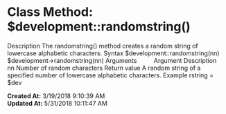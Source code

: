 # Class Method: $development::randomstring()

Description The randomstring() method creates a random string of lowercase alphabetic characters. Syntax $development::randomstring(nn) $development-&gt;randomstring(nn) Arguments          Argument Description  nn Number of random characters Return value A random string of a specified number of lowercase alphabetic characters. Example rstring = $dev  

**Created At:** 3/19/2018 9:10:39 AM  
**Updated At:** 5/31/2018 10:11:47 AM  

